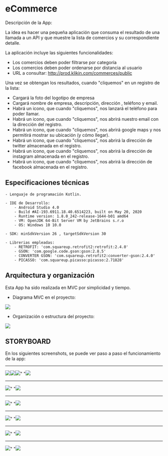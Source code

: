 # eCommerce

Descripción de la App:

La idea es hacer una pequeña aplicación que consuma el resultado de una llamada a un API y que muestre la lista de comercios y su correspondiente detalle. 


La aplicación incluye las siguientes funcionalidades:
- Los comercios deben poder filtrarse por categoría
- Los comercios deben poder ordenarse por distancia al usuario
- URL a consultar: http://prod.klikin.com/commerces/public

Una vez se obtengan los resultados, cuando "cliquemos" en un registro de la lista:
- Cargará la foto del logotipo de empresa
- Cargará nombre de empresa, descripción, dirección , teléfono y email.
- Habrá un icono, que cuando "cliquemos", nos lanzará el teléfono para poder llamar.
- Habrá un icono, que cuando "cliquemos", nos abrirá nuestro email con la dirección del registro.
- Habrá un icono, que cuando "cliquemos", nos abrirá google maps y nos permitirá mostrar su ubicación (y cómo llegar).
- Habrá un icono, que cuando "cliquemos", nos abrirá la dirección de twitter almacenada en el registro.
- Habrá un icono, que cuando "cliquemos", nos abrirá la dirección de instagram almacenada en el registro.
- Habrá un icono, que cuando "cliquemos", nos abrirá la dirección de facebook almacenada en el registro.


## Especificaciones técnicas


	- Lenguaje de programación Kotlin.
	
	- IDE de Desarrollo:
		- Android Studio 4.0
		- Build #AI-193.6911.18.40.6514223, built on May 20, 2020
        - Runtime version: 1.8.0_242-release-1644-b01 amd64
        - VM: OpenJDK 64-Bit Server VM by JetBrains s.r.o
        - OS: Windows 10 10.0
		
	- SDK: minSdkVersion 26 , targetSdkVersion 30
	
	- Librerias empleadas:
		- RETROFIT: 'com.squareup.retrofit2:retrofit:2.4.0'
		- GSON: 'com.google.code.gson:gson:2.8.5'
		- CONVERTER GSON: 'com.squareup.retrofit2:converter-gson:2.4.0'
		- PICASSO: 'com.squareup.picasso:picasso:2.71828'

## Arquitectura y organización

Esta App ha sido realizada en MVC por simplicidad y tiempo.

- Diagrama MVC en el proyecto:
<img src="https://github.com/antoniomy82/ECommerce_RetrofitKotlin/blob/master/Screenshots/mvc.png">

- Organización o estructura del proyecto:
<img src="https://github.com/antoniomy82/ECommerce_RetrofitKotlin/blob/master/Screenshots/organizacion.PNG">

## STORYBOARD
En los siguientes screenshots, se puede ver paso a paso el funcionamiento de la app:  
***
<img src="https://github.com/antoniomy82/ECommerce_RetrofitKotlin/blob/master/Screenshots/Screenshot_00.png"><img src="https://github.com/antoniomy82/ECommerce_RetrofitKotlin/blob/master/Screenshots/Screenshot_01.png"><img src="https://github.com/antoniomy82/ECommerce_RetrofitKotlin/blob/master/Screenshots/Screenshot_02.png">"   "<img src="https://github.com/antoniomy82/ECommerce_RetrofitKotlin/blob/master/Screenshots/Screenshot_03.png">



***
<img src="https://github.com/antoniomy82/ECommerce_RetrofitKotlin/blob/master/Screenshots/Screenshot_04.png">"    "<img src="https://github.com/antoniomy82/ECommerce_RetrofitKotlin/blob/master/Screenshots/Screenshot_05.png">




***
<img src="https://github.com/antoniomy82/ECommerce_RetrofitKotlin/blob/master/Screenshots/Screenshot_06.png">"     "<img src="https://github.com/antoniomy82/ECommerce_RetrofitKotlin/blob/master/Screenshots/Screenshot_07.png">



***
<img src="https://github.com/antoniomy82/ECommerce_RetrofitKotlin/blob/master/Screenshots/Screenshot_08.png">"      "<img src="https://github.com/antoniomy82/ECommerce_RetrofitKotlin/blob/master/Screenshots/Screenshot_09.png">



***
<img src="https://github.com/antoniomy82/ECommerce_RetrofitKotlin/blob/master/Screenshots/Screenshot_10.png">"       "<img src="https://github.com/antoniomy82/ECommerce_RetrofitKotlin/blob/master/Screenshots/Screenshot_11.png">



***
<img src="https://github.com/antoniomy82/ECommerce_RetrofitKotlin/blob/master/Screenshots/Screenshot_12.png">"         "<img src="https://github.com/antoniomy82/ECommerce_RetrofitKotlin/blob/master/Screenshots/Screenshot_13.png">

